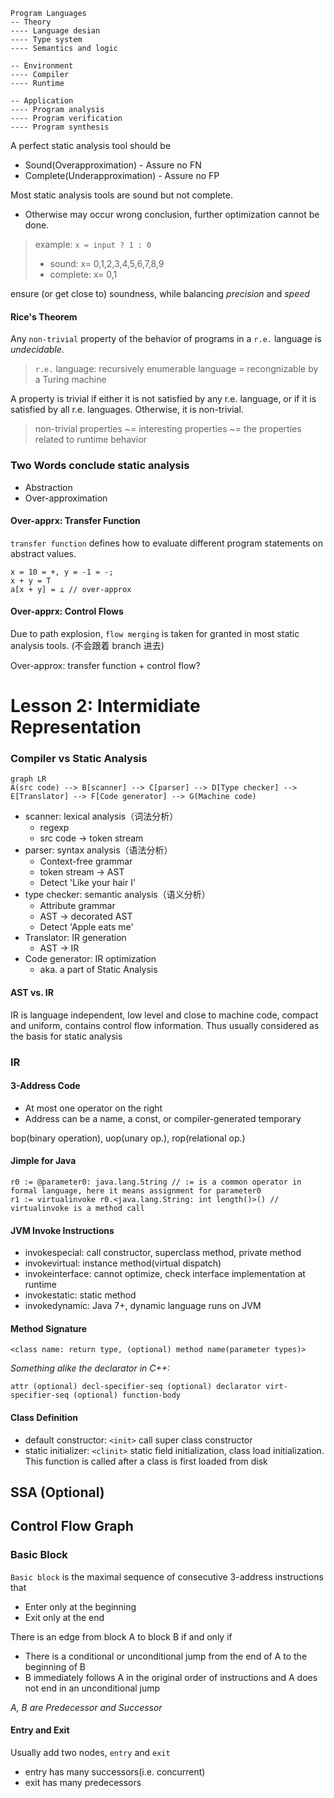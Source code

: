 ```
Program Languages
-- Theory
---- Language desian
---- Type system
---- Semantics and logic

-- Environment
---- Compiler
---- Runtime

-- Application
---- Program analysis
---- Program verification
---- Program synthesis
```
A perfect static analysis tool should be
- Sound(Overapproximation) - Assure no FN
- Complete(Underapproximation) - Assure no FP

Most static analysis tools are sound but not complete.
- Otherwise may occur wrong conclusion, further optimization cannot be done.

> example: `x = input ? 1 : 0`
> - sound: x= 0,1,2,3,4,5,6,7,8,9
> - complete: x= 0,1

ensure (or get close to) soundness, while balancing *precision* and *speed*

#### Rice's Theorem

Any `non-trivial` property of the behavior of programs in a `r.e.` language is *undecidable*.
> `r.e.` language: recursively enumerable language = recongnizable by a Turing machine    

A property is trivial if either it is not satisfied by any r.e. language, or if it is satisfied by all r.e. languages. Otherwise, it is non-trivial.

> non-trivial properties
> ~= interesting properties
> ~= the properties related to runtime behavior

### Two Words conclude static analysis
- Abstraction
- Over-approximation

#### Over-apprx: Transfer Function
`transfer function` defines how to evaluate different program statements on abstract values.

```
x = 10 = +, y = -1 = -;
x + y = T
a[x + y] = ⊥ // over-approx
```

#### Over-apprx: Control Flows
Due to path explosion, `flow merging` is taken for granted in most static analysis tools. (不会跟着 branch 进去)

Over-approx: transfer function + control flow?

# Lesson 2: Intermidiate Representation
### Compiler vs Static Analysis
```mermaid
graph LR
A(src code) --> B[scanner] --> C[parser] --> D[Type checker] --> E[Translator] --> F[Code generator] --> G(Machine code)
```
- scanner: lexical analysis（词法分析）
  - regexp
  - src code -> token stream
- parser: syntax analysis（语法分析）
  - Context-free grammar
  - token stream -> AST
  - Detect 'Like your hair I'
- type checker: semantic analysis（语义分析）
  - Attribute grammar
  - AST -> decorated AST
  - Detect 'Apple eats me'
- Translator: IR generation
  - AST -> IR
- Code generator: IR optimization
  - aka. a part of Static Analysis

#### AST vs. IR
IR is language independent, low level and close to machine code, compact and uniform, contains control flow information. Thus usually considered as the basis for static analysis

### IR
#### 3-Address Code
- At most one operator on the right
- Address can be a name, a const, or compiler-generated temporary 

bop(binary operation), uop(unary op.), rop(relational op.)

#### Jimple for Java
```jimple
r0 := @parameter0: java.lang.String // := is a common operator in formal language, here it means assignment for parameter0
r1 := virtualinvoke r0.<java.lang.String: int length()>() // virtualinvoke is a method call
```
#### JVM Invoke Instructions
- invokespecial: call constructor, superclass method, private method
- invokevirtual: instance method(virtual dispatch)
- invokeinterface: cannot optimize, check interface implementation at runtime
- invokestatic: static method
- invokedynamic: Java 7+, dynamic language runs on JVM
  
#### Method Signature

    <class name: return type, (optional) method name(parameter types)>

*Something alike the declarator in C++:* 
  
    attr (optional) decl-specifier-seq (optional) declarator virt-specifier-seq (optional) function-body

#### Class Definition
- default constructor: `<init>` call super class constructor
- static initializer: `<clinit>` static field initialization, class load initialization. This function is called after a class is first loaded from disk

## SSA (Optional)

## Control Flow Graph
### Basic Block
`Basic block` is the maximal sequence of consecutive 3-address instructions that
- Enter only at the beginning
- Exit only at the end

There is an edge from block A to block B if and only if
- There is a conditional or unconditional jump from the end
of A to the beginning of B
- B immediately follows A in the original order of instructions and A does not end in an unconditional jump

*A, B are Predecessor and Successor*

#### Entry and Exit
Usually add two nodes, `entry` and `exit`
- entry has many successors(i.e. concurrent)
- exit has many predecessors

